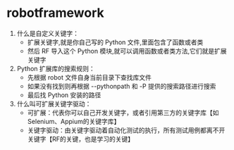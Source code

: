 # robotframework
1. 什么是自定义关键字：
    * 扩展关键字,就是你自己写的 Python 文件,里面包含了函数或者类 
    * 然后 RF 导入这个 Python 模块,就可以调用函数或者类方法,它们就是扩展关键字
2. Python 扩展库的搜索规则：
    * 先根据 robot 文件自身当前目录下查找库文件
    * 如果没有找到则再根据 --pythonpath 和 -P 提供的搜索路径进行搜索
    * 最后找 Python 安装的路径
3. 什么叫可扩展关键字驱动：
    * 可扩展：代表你可以自己开发关键字，或者引用第三方的关键字库【如Selenium、Appium的关键字库】
    * 关键字驱动：由关键字驱动着自动化测试的执行，所有测试用例都离不开关键字【RF的关键，也是学习的关键】
